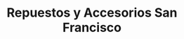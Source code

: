 ---
title: "Repuestos y Accesorios San Francisco"
url: /san-francisco-de-dos-rios/repuestos-y-accesorios-san-francisco/
shop: Autoteile
---